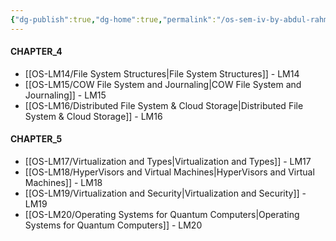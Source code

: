 ```yaml
---
{"dg-publish":true,"dg-home":true,"permalink":"/os-sem-iv-by-abdul-rahman/","tags":["gardenEntry"],"dgPassFrontmatter":true}
---
```


#### CHAPTER_4
- [[OS-LM14/File System Structures\|File System Structures]] - LM14
- [[OS-LM15/COW File System and Journaling\|COW File System and Journaling]] - LM15
- [[OS-LM16/Distributed File System & Cloud Storage\|Distributed File System & Cloud Storage]] - LM16
#### CHAPTER_5
- [[OS-LM17/Virtualization and Types\|Virtualization and Types]] - LM17
- [[OS-LM18/HyperVisors and Virtual Machines\|HyperVisors and Virtual Machines]] - LM18
- [[OS-LM19/Virtualization and Security\|Virtualization and Security]] - LM19
- [[OS-LM20/Operating Systems for Quantum Computers\|Operating Systems for Quantum Computers]] - LM20